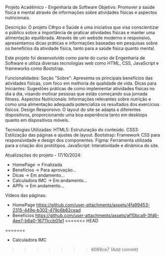 Projeto Acadêmico - Engenharia de Software
Objetivo: Promover a saúde física e mental através de informações sobre atividades físicas e aspectos nutricionais.

Descrição:
O projeto C#rpo e Saúde é uma iniciativa que visa conscientizar o público sobre a importância de praticar atividades físicas e manter uma alimentação equilibrada. Através de um website moderno e responsivo, apresentamos dicas práticas e informações baseadas em pesquisas sobre os benefícios da atividade física, tanto para a saúde física quanto mental.

Este projeto foi desenvolvido como parte do curso de Engenharia de Software e utiliza diversas tecnologias web como HTML, CSS, JavaScript e frameworks como Bootstrap.

Funcionalidades:
Seção "Sobre": Apresenta os principais benefícios das atividades físicas, com foco em melhoria de qualidade de vida.
Dicas para Iniciantes: Sugestões práticas de como implementar atividades físicas no dia a dia, visando motivar pessoas que estão começando sua jornada fitness.
Aspectos Nutricionais: Informações relevantes sobre nutrição e como uma alimentação adequada potencializa os resultados dos exercícios físicos.
Design Responsivo: O layout do site se adapta a diferentes dispositivos, proporcionando uma boa experiência tanto em desktops quanto em dispositivos móveis.

Tecnologias Utilizadas:
HTML5: Estruturação do conteúdo.
CSS3: Estilização das páginas e ajustes de layout.
Bootstrap: Framework CSS para responsividade e design dos componentes.
Figma: Ferramenta utilizada para a criação dos protótipos.
JavaScript: Interatividade e dinâmica do site.

Atualizações do projeto - 17/10/2024:
- HomePage -> Finalizada
- Benefícios -> Para aprovação...
- Dicas -> Em andamento...
- Calculadora IMC -> Em andamento...
- APPs -> Em andamento...

Vídeos das páginas:
- HomePage
https://github.com/user-attachments/assets/4fa99453-2315-449e-b302-479c6b82cead
- Benefícios
https://github.com/user-attachments/assets/af10bca9-3fd6-4ee7-b6a0-16711ccb01e1
<<<<<<< HEAD

  
=======
- Calculadora IMC
>>>>>>> 6089ce7 (Add commit)


